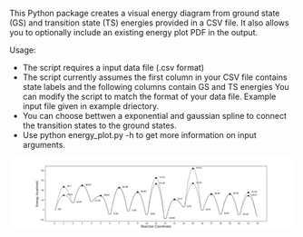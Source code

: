 This Python package creates a visual energy diagram  from ground state (GS) and transition state (TS) energies provided in a CSV file. It also allows you to optionally include an existing energy plot PDF in the output.

Usage:

- The script requires a input data file (.csv format)
- The script currently assumes the first column in your CSV file contains state labels and the following columns contain GS and TS energies You can modify the script to match the format of your data file. Example input file given in example driectory. 
- You can choose bettwen a exponential and gaussian spline to connect the transition states to the ground states. 
- Use python energy_plot.py -h to get more information on input arguments.

![Example](./Example/plot.png)
